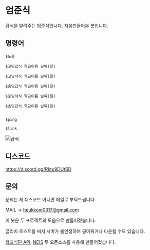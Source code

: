 # 엄준식
급식을 알려주는 엄준식입니다. 처음만들어본 봇입니다.

## 명령어
```
$도움

$고딩급식 학교이름 날짜(일)

$고딩석식 학교이름 날짜(일)

$중딩급식 학교이름 날짜(일)

$중딩석식 학교이름 날짜(일)

$초딩급식 학교이름 날짜(일)


$ping

$link
```

![급식](https://user-images.githubusercontent.com/58897994/101783062-22556e00-3b3d-11eb-8c12-3b13cff9bb59.png)

## 디스코드

https://discord.gg/Rktu9DUtSD

## 문의

문의는 제 디스코드 아니면 메일로 부탁드립니다.

MAIL -> heukkom0317@gmail.com

이 봇은 두 프로젝트의 도움으로 만들어졌습니다.

글리치 호스트를 써서 서버가 불안정하여 핑이튀거나 다운될 수도 있습니다.

[학교식단 API](https://github.com/5d-jh/school-menu-api), [NEIS](https://github.com/5d-jh/neis-code-finder) 두 오픈소스를 사용해 만들어졌습니다.
